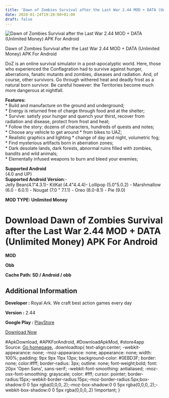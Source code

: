 ```yaml
---
title: 'Dawn of Zombies Survival after the Last War 2.44 MOD + DATA (Unlimited Money) APK For Android'
date: 2020-01-24T19:28:00+01:00
draft: false
---
```


![Dawn of Zombies Survival after the Last War 2.44 MOD + DATA (Unlimited Money) APK For Android](https://i2.wp.com/apkhome.net/wp-content/uploads/2020/01/Dawn-of-Zombies-Survival-after-the-Last-War-2.44-MOD-DATA-Unlimited-Money.png "Dawn of Zombies Survival after the Last War 2.44 MOD + DATA (Unlimited Money) APK For Android")

  

Dawn of Zombies Survival after the Last War 2.44 MOD + DATA (Unlimited Money) APK For Android

DoZ is an online survival simulator in a post-apocalyptic world. Here, those who experienced the Conflagration had to survive against hunger, aberrations, fanatic mutants and zombies, diseases and radiation. And, of course, other survivors. Go through withered heat and deadly frost as a natural born survivor. Be careful however: the Territories become much more dangerous at nightfall.

**Features:**  
\* Build and manufacture on the ground and underground;  
\* Energy is returned free of charge through food and at the shelter;  
\* Survive: satisfy your hunger and quench your thirst, recover from radiation and disease, protect from frost and heat;  
\* Follow the story: dozens of characters, hundreds of quests and notes;  
\* Choose any vehicle to get around \* from bikes to UAZ;  
\* Realistic graphics and lighting \* change of day and night, volumetric fog;  
\* Find mysterious artifacts born in aberration zones;  
\* Dark desolate lands, dark forests, abnormal ruins filled with zombies, bandits and wild animals;  
\* Elementally infused weapons to burn and bleed your enemies;

**Supported Android**  
{4.0 and UP}  
**Supported Android Version**:-  
Jelly Bean(4.1"4.3.1)- KitKat (4.4"4.4.4)- Lollipop (5.0"5.0.2) - Marshmallow (6.0 - 6.0.1) - Nougat (7.0 " 7.1.1) - Oreo (8.0-8.1) - Pie (9.0)

**MOD TYPE: Unlimited Money**

Download Dawn of Zombies Survival after the Last War 2.44 MOD + DATA (Unlimited Money) APK For Android
======================================================================================================

**MOD**

**Obb**

**Cache Path: SD / Android / obb**

Additional Information
----------------------

**Developer :** Royal Ark. We craft best action games every day

**Version :** 2.44

**Google Play :** [PlayStore](https://play.google.com/store/apps/details?id=com.survival.last)

  

[Download Now](https://store4app.co/post/dawn-of-zombies-survival-after-the-last-war-2-44-mod-data-unlimited-money-apk-for-android_1579890342)

  
#ApkDownload, #APKForAndroid, #DownloadApkMod, #store4app  
Source: [Go homepage.](https://store4app.co/post/dawn-of-zombies-survival-after-the-last-war-2-44-mod-data-unlimited-money-apk-for-android_1579890342) .downloadtop{ text-align:center; -webkit-appearance: none; -moz-appearance: none; appearance: none; width: 100%; padding: 9px 9px 11px 13px; background-color: #0EBD3F; border: none; color:#fff; border-radius: 3px; outline: none; font-weight;bold; font: 20px 'Open Sans', sans-serif; -webkit-font-smoothing: antialiased; -moz-osx-font-smoothing: grayscale; color: #fff; cursor: pointer; border-radius:15px;-webkit-border-radius:15px;-moz-border-radius:5px;box-shadow:0 0 5px rgba(0,0,0,.2);-moz-box-shadow:0 0 5px rgba(0,0,0,.2);-webkit-box-shadow:0 0 5px rgba(0,0,0,.2) !important; }